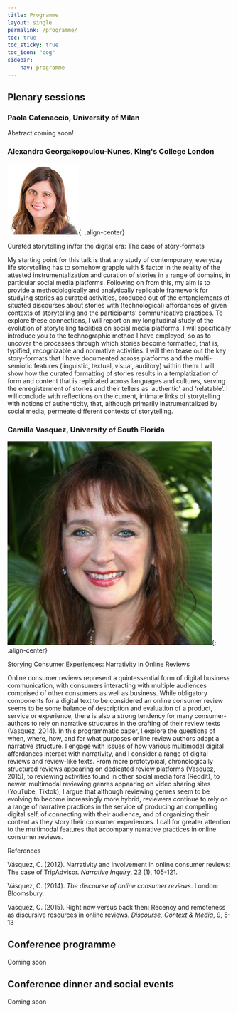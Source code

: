 ```yaml
---
title: Programme
layout: single
permalink: /programme/
toc: true
toc_sticky: true
toc_icon: "cog"
sidebar:
    nav: programme
---
```

 
## Plenary sessions

### Paola Catenaccio, University of Milan
Abstract coming soon!

### Alexandra Georgakopoulou-Nunes, King's College London
![Alexandra Georgakopoulou-Nunes](/assets/images/alexandra.jpeg){: .align-center}

Curated storytelling in/for the digital era: The case of story-formats

My starting point for this talk is that any study of contemporary, everyday life storytelling has to somehow grapple with & factor in the reality of the attested instrumentalization and curation of stories in a range of domains, in particular social media platforms. Following on from this, my aim is to provide a methodologically and analytically replicable framework for studying stories as curated activities, produced out of the entanglements of situated discourses about stories with (technological) affordances of given contexts of storytelling and the participants’ communicative practices. To explore these connections, I will report on my longitudinal study of the evolution of storytelling facilities on social media platforms. I will specifically introduce you to the technographic method I have employed, so as to uncover the processes through which stories become formatted, that is, typified, recognizable and normative activities. I will then tease out the key story-formats that I have documented across platforms and the multi-semiotic features (linguistic, textual, visual, auditory) within them. I will show how the curated formatting of stories results in a templatization of form and content that is replicated across languages and cultures, serving the enregisterment of stories and their tellers as ‘authentic’ and ‘relatable’. I will conclude with reflections on the current, intimate links of storytelling with notions of authenticity, that, although primarily instrumentalized by social media, permeate different contexts of storytelling.

### Camilla Vasquez, University of South Florida
![Camilla Vasquez](/assets/images/Camilla.png){: .align-center}

Storying Consumer Experiences: Narrativity in Online Reviews

Online consumer reviews represent a quintessential form of digital business communication, with consumers interacting with multiple audiences comprised of other consumers as well as business. While obligatory components for a digital text to be considered an online consumer review seems to be some balance of description and evaluation of a product, service or experience, there is also a strong tendency for many consumer-authors to rely on narrative structures in the crafting of their review texts (Vasquez, 2014). In this programmatic paper, I explore the questions of when, where, how, and for what purposes online review authors adopt a narrative structure. I engage with issues of how various multimodal digital affordances interact with narrativity, and I consider a range of digital reviews and review-like texts. From more prototypical, chronologically structured reviews appearing on dedicated review platforms (Vasquez, 2015), to reviewing activities found in other social media fora (Reddit), to newer, multimodal reviewing genres appearing on video sharing sites (YouTube, Tiktok), I argue that although reviewing genres seem to be evolving to become increasingly more hybrid, reviewers continue to rely on a range of narrative practices in the service of producing an compelling digital self, of connecting with their audience, and of organizing their content as they story their consumer experiences. I call for greater attention to the multimodal features that accompany narrative practices in online consumer reviews.

References

Vásquez, C. (2012). Narrativity and involvement in online consumer reviews: The case of TripAdvisor. _Narrative Inquiry_, 22 (1), 105-121.

Vásquez, C. (2014). _The discourse of online consumer reviews_. London: Bloomsbury.

Vásquez, C. (2015). Right now versus back then: Recency and remoteness as discursive resources in online reviews. _Discourse, Context & Media_, 9, 5-13

## Conference programme

Coming soon

## Conference dinner and social events

Coming soon